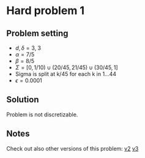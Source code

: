 # Hard problem 1

## Problem setting
- $d, \delta = 3, \; 3$
- $\alpha=7/5$
- $\beta=8/5$
- $\Sigma=[0, 1/10) \cup (20/45, 21/45) \cup (30/45, 1]$
- Sigma is split at k/45 for each k in 1...44
- $\epsilon = 0.0001$

## Solution
Problem is not discretizable.








## Notes

Check out also other versions of this problem:
[v2](../hard_problem_1_v2/hard_problem_1_v2.md)
[v3](../hard_problem_1_v3/hard_problem_1_v3.md)